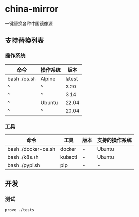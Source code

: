 # china-mirror

一键替换各种中国镜像源

## 支持替换列表

### 操作系统

| 命令 | 操作系统 | 版本 |
| --- | --- | --- |
| bash ./os.sh           | Alpine    | latest    |
| ^                      | ^         | 3.20      |
| ^                      | ^         | 3.14      |
| ^                      | Ubuntu    | 22.04     |
| ^                      | ^         | 20.04     |

### 工具

| 命令 | 工具 | 版本 | 支持的操作系统 |
| --- | --- | --- | --- |
| bash ./docker-ce.sh    | docker    | -         | Ubuntu |
| bash ./k8s.sh          | kubectl   | -         | Ubuntu |
| bash ./pypi.sh         | pip       | -         | -      |

## 开发

### 测试

```bash
prove ./tests
```
